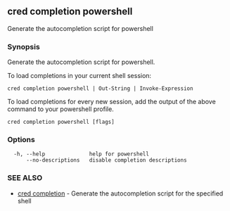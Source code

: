 ## cred completion powershell

Generate the autocompletion script for powershell

### Synopsis

Generate the autocompletion script for powershell.

To load completions in your current shell session:

	cred completion powershell | Out-String | Invoke-Expression

To load completions for every new session, add the output of the above command
to your powershell profile.


```
cred completion powershell [flags]
```

### Options

```
  -h, --help              help for powershell
      --no-descriptions   disable completion descriptions
```

### SEE ALSO

* [cred completion](cred_completion.md)	 - Generate the autocompletion script for the specified shell

